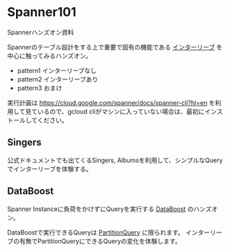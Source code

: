 # Spanner101

Spannerハンズオン資料

Spannerのテーブル設計をする上で重要で固有の機能である [インターリーブ](https://cloud.google.com/spanner/docs/schema-and-data-model?hl=en#parent-child) を中心に触ってみるハンズオン。

* pattern1 インターリーブなし 
* pattern2 インターリーブあり
* pattern3 おまけ

実行計画は https://cloud.google.com/spanner/docs/spanner-cli?hl=en を利用して見ているので、gcloud cliがマシンに入っていない場合は、最初にインストールしてください。

## Singers

公式ドキュメントでも出てくるSingers, Albumsを利用して、シンプルなQueryでインターリーブを体験する。

## DataBoost

Spanner Instanceに負荷をかけずにQueryを実行する [DataBoost](https://cloud.google.com/spanner/docs/databoost/databoost-overview) のハンズオン。

DataBoostで実行できるQueryは [PartitionQuery](https://cloud.google.com/spanner/docs/reads?hl=en#read_data_in_parallel) に限られます。
インターリーブの有無でPartitionQueryにできるQueryの変化を体験します。
